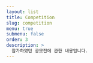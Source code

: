 ```yaml
---
layout: list
title: Competition
slug: competition
menu: true
submenu: false
order: 3
description: >
  참가하였던 공모전에 관한 내용입니다. 
---
```

